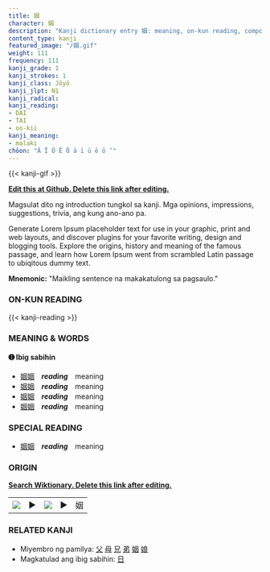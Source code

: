 ```yaml
---
title: 姻
character: 姻
description: "Kanji dictionary entry 姻: meaning, on-kun reading, compounds, origin, related kanji"
content_type: kanji
featured_image: "/姻.gif"
weight: 111
frequency: 111
kanji_grade: 1
kanji_strokes: 1
kanji_class: Jōyō
kanji_jlpt: N1
kanji_radical: 
kanji_reading: 
- DAI
- TAI
- oo-kii
kanji_meaning:
- malaki
chōon: "Ā Ī Ū Ē Ō ā ī ū ē ō ’"
---
```

[//]: # (Don't edit the line below. Kanji animated GIF code is automatically generated.)
{{< kanji-gif >}}

[//]: # (Edit below this line.)

**[Edit this at Github. Delete this link after editing.](https://github.com/tim0g/tim/tree/main/content/kanji/姻/index.md)**

Magsulat dito ng introduction tungkol sa kanji. Mga opinions, impressions, suggestions, trivia, ang kung ano-ano pa.

Generate Lorem Ipsum placeholder text for use in your graphic, print and web layouts, and discover plugins for your favorite writing, design and blogging tools. Explore the origins, history and meaning of the famous passage, and learn how Lorem Ipsum went from scrambled Latin passage to ubiqitous dummy text.
 
**Mnemonic:** "Maikling sentence na makakatulong sa pagsaulo."

### ON-KUN READING

[//]: # (Don't edit the line below. ON-KUN READING code is automatically generated.)
{{< kanji-reading >}}

### MEANING & WORDS

#### ➊ **Ibig sabihin**
  - [姻](../姻)[姻](../姻)　***reading***　meaning
  - [姻](../姻)[姻](../姻)　***reading***　meaning
  - [姻](../姻)[姻](../姻)　***reading***　meaning
  - [姻](../姻)[姻](../姻)　***reading***　meaning

### SPECIAL READING
  - [姻](../姻)[姻](../姻)　***reading***　meaning

### ORIGIN

**[Search Wiktionary. Delete this link after editing.](https://wiktionary.org/wiki/姻)**
<table class="kanji-table"><tr><td>
<img src="60px-姻-bronze.svg.png">
</td><td>▶</td><td>
<img src="60px-姻-oracle.svg.png">
</td><td>▶</td>
<td class="kanji-origin">姻</td>
</tr></table>

### RELATED KANJI
- Miyembro ng pamilya: [父](../父) [母](../母) [兄](../兄) [弟](../弟) [姻](../姻) [娘](../娘)
- Magkatulad ang ibig sabihin: [日](../日)
